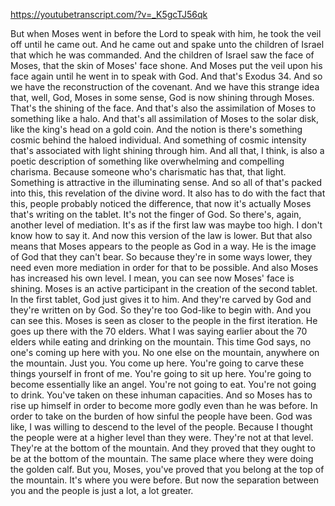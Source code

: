 https://youtubetranscript.com/?v=_K5gcTJ56qk

 But when Moses went in before the Lord to speak with him, he took the veil off until he came out. And he came out and spake unto the children of Israel that which he was commanded. And the children of Israel saw the face of Moses, that the skin of Moses' face shone. And Moses put the veil upon his face again until he went in to speak with God. And that's Exodus 34. And so we have the reconstruction of the covenant. And we have this strange idea that, well, God, Moses in some sense, God is now shining through Moses. That's the shining of the face. And that's also the assimilation of Moses to something like a halo. And that's all assimilation of Moses to the solar disk, like the king's head on a gold coin. And the notion is there's something cosmic behind the haloed individual. And something of cosmic intensity that's associated with light shining through him. And all that, I think, is also a poetic description of something like overwhelming and compelling charisma. Because someone who's charismatic has that, that light. Something is attractive in the illuminating sense. And so all of that's packed into this, this revelation of the divine word. It also has to do with the fact that this, people probably noticed the difference, that now it's actually Moses that's writing on the tablet. It's not the finger of God. So there's, again, another level of mediation. It's as if the first law was maybe too high. I don't know how to say it. And now this version of the law is lower. But that also means that Moses appears to the people as God in a way. He is the image of God that they can't bear. So because they're in some ways lower, they need even more mediation in order for that to be possible. And also Moses has increased his own level. I mean, you can see now Moses' face is shining. Moses is an active participant in the creation of the second tablet. In the first tablet, God just gives it to him. And they're carved by God and they're written on by God. So they're too God-like to begin with. And you can see this. Moses is seen as closer to the people in the first iteration. He goes up there with the 70 elders. What I was saying earlier about the 70 elders while eating and drinking on the mountain. This time God says, no one's coming up here with you. No one else on the mountain, anywhere on the mountain. Just you. You come up here. You're going to carve these things yourself in front of me. You're going to sit up here. You're going to become essentially like an angel. You're not going to eat. You're not going to drink. You've taken on these inhuman capacities. And so Moses has to rise up himself in order to become more godly even than he was before. In order to take on the burden of how sinful the people have been. God was like, I was willing to descend to the level of the people. Because I thought the people were at a higher level than they were. They're not at that level. They're at the bottom of the mountain. And they proved that they ought to be at the bottom of the mountain. The same place where they were doing the golden calf. But you, Moses, you've proved that you belong at the top of the mountain. It's where you were before. But now the separation between you and the people is just a lot, a lot greater.